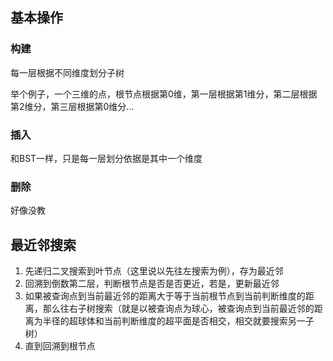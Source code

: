 ## 基本操作

### 构建

每一层根据不同维度划分子树

举个例子，一个三维的点，根节点根据第0维，第一层根据第1维分，第二层根据第2维分，第三层根据第0维分...

### 插入

和BST一样，只是每一层划分依据是其中一个维度

### 删除

好像没教

## 最近邻搜索

1. 先递归二叉搜索到叶节点（这里说以先往左搜索为例），存为最近邻
2. 回溯到倒数第二层，判断根节点是否是否更近，若是，更新最近邻
3. 如果被查询点到当前最近邻的距离大于等于当前根节点到当前判断维度的距离，那么往右子树搜索（就是以被查询点为球心，被查询点到当前最近邻的距离为半径的超球体和当前判断维度的超平面是否相交，相交就要搜索另一子树）
4. 直到回溯到根节点